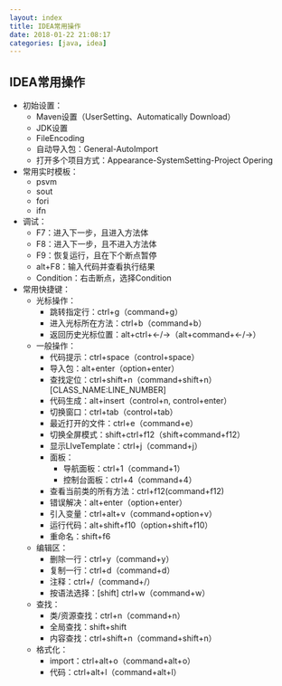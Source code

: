 ```yaml
---
layout: index
title: IDEA常用操作
date: 2018-01-22 21:08:17
categories: [java, idea]
---
```


IDEA常用操作
---

* 初始设置：
  * Maven设置（UserSetting、Automatically Download）
  * JDK设置
  * FileEncoding
  * 自动导入包：General-AutoImport
  * 打开多个项目方式：Appearance-SystemSetting-Project Opering
* 常用实时模板：
  * psvm
  * sout
  * fori
  * ifn
* 调试：
  * F7：进入下一步，且进入方法体
  * F8：进入下一步，且不进入方法体
  * F9：恢复运行，且在下个断点暂停
  * alt+F8：输入代码并查看执行结果
  * Condition：右击断点，选择Condition
* 常用快捷键：
  * 光标操作：
    * 跳转指定行：ctrl+g（command+g）
    * 进入光标所在方法：ctrl+b（command+b）
    * 返回历史光标位置：alt+ctrl+←/→（alt+command+←/→）
  * 一般操作：
    * 代码提示：ctrl+space（control+space）
    * 导入包：alt+enter（option+enter）
    * 查找定位：ctrl+shift+n（command+shift+n） [CLASS_NAME:LINE_NUMBER]
    * 代码生成：alt+insert（control+n, control+enter）
    * 切换窗口：ctrl+tab（control+tab）
    * 最近打开的文件：ctrl+e（command+e）
    * 切换全屏模式：shift+ctrl+f12（shift+command+f12）
    * 显示LIveTemplate：ctrl+j（command+j）
    * 面板：
      * 导航面板：ctrl+1（command+1）
      * 控制台面板：ctrl+4（command+4）
    * 查看当前类的所有方法：ctrl+f12(command+f12)
    * 错误解决：alt+enter（option+enter）
    * 引入变量：ctrl+alt+v（command+option+v）
    * 运行代码：alt+shift+f10（option+shift+f10）
    * 重命名：shift+f6
  * 编辑区：
    * 删除一行：ctrl+y（command+y）
    * 复制一行：ctrl+d（command+d）
    * 注释：ctrl+/（command+/）
    * 按语法选择：[shift] ctrl+w（command+w）
  * 查找：
    * 类/资源查找：ctrl+n（command+n）
    * 全局查找：shift+shift
    * 内容查找：ctrl+shift+n（command+shift+n）
  * 格式化：
    * import：ctrl+alt+o（command+alt+o）
    * 代码：ctrl+alt+l（command+alt+l）